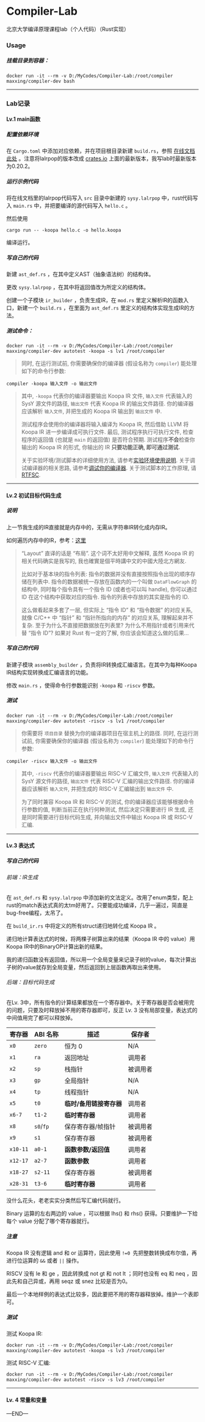 # Compiler-Lab

 北京大学编译原理课程lab（个人代码）（Rust实现）

### Usage

##### 挂载目录到容器：

```
docker run -it --rm -v D:/MyCodes/Compiler-Lab:/root/compiler maxxing/compiler-dev bash
```

---

### Lab记录

#### Lv.1 main函数

##### 配置依赖环境

在 `Cargo.toml` 中添加对应依赖，并在项目根目录新建 `build.rs`，参照 [在线文档此处](https://pku-minic.github.io/online-doc/#/lv1-main/lexer-parser?id=rust-%e5%ae%9e%e7%8e%b0) 。注意将lalrpop的版本改成 [crates.io](crates.io) 上面的最新版本，我写lab时最新版本为0.20.2。

##### 运行示例代码

将在线文档里的lalrpop代码写入 `src` 目录中新建的 `sysy.lalrpop` 中，rust代码写入 `main.rs` 中，并把要编译的源代码写入 `hello.c` 。

然后使用

```
cargo run -- -koopa hello.c -o hello.koopa
```

编译运行。

##### 写自己的代码

新建 `ast_def.rs` ，在其中定义AST（抽象语法树）的结构体。

更改 `sysy.lalrpop` ，在其中将返回值改为所定义的结构体。

创建一个子模块 `ir_builder` ，负责生成IR，在 `mod.rs` 里定义解析IR的函数入口，新建一个 `build.rs` ，在里面为 `ast_def.rs` 里定义的结构体实现生成IR的方法。

##### 测试命令：

```
docker run -it --rm -v D:/MyCodes/Compiler-Lab:/root/compiler maxxing/compiler-dev autotest -koopa -s lv1 /root/compiler
```

> 同时, 在运行测试前, 你需要确保你的编译器 (假设名称为 `compiler`) 能处理如下的命令行参数:

```
compiler -koopa 输入文件 -o 输出文件
```

> 其中, `-koopa` 代表你的编译器要输出 Koopa IR 文件, `输入文件` 代表输入的 SysY 源文件的路径, `输出文件` 代表 Koopa IR 的输出文件路径. 你的编译器应该解析 `输入文件`, 并把生成的 Koopa IR 输出到 `输出文件` 中.
>
> 测试程序会使用你的编译器将输入编译为 Koopa IR, 然后借助 LLVM 将 Koopa IR 进一步编译成可执行文件. 最后, 测试程序执行可执行文件, 检查程序的返回值 (也就是 `main` 的返回值) 是否符合预期. 测试程序**不会**检查你输出的 Koopa IR 的形式, 你输出的 IR **只要功能正确, 即可通过测试.**
>
> 关于实验环境/测试脚本的详细使用方法, 请参考[实验环境使用说明](https://pku-minic.github.io/online-doc/#/misc-app-ref/environment). 关于调试编译器的相关思路, 请参考[调试你的编译器](https://pku-minic.github.io/online-doc/#/misc-app-ref/environment?id=%e8%b0%83%e8%af%95%e4%bd%a0%e7%9a%84%e7%bc%96%e8%af%91%e5%99%a8). 关于测试脚本的工作原理, 请 [RTFSC](https://github.com/pku-minic/compiler-dev/blob/master/autotest/autotest).

---

#### Lv.2 初试目标代码生成

##### 说明

上一节我生成的IR直接就是内存中的，无需从字符串IR转化成内存IR。

如何遍历内存中的IR，参考：[这里](https://pku-minic.github.io/online-doc/#/lv2-code-gen/code-gen)

> “Layout” 直译的话是 “布局”. 这个词不太好用中文解释, 虽然 Koopa IR 的相关代码确实是我写的, 我也確實是個平時講中文的中國大陸北方網友.
>
> 比如对于基本块的指令列表: 指令的数据并没有直接按照指令出现的顺序存储在列表中. 指令的数据被统一存放在函数内的一个叫做 `DataFlowGraph` 的结构中, 同时每个指令具有一个指令 ID (或者也可以叫 handle), 你可以通过 ID 在这个结构中获取对应的指令. 指令的列表中存放的其实是指令的 ID.
>
> 这么做看起来多套了一层, 但实际上 “指令 ID” 和 “指令数据” 的对应关系, 就像 C/C++ 中 “指针” 和 “指针所指向的内存” 的对应关系, 理解起来并不复杂. 至于为什么不直接把数据放在列表里? 为什么不用指针或者引用来代替 “指令 ID”? 如果对 Rust 有一定的了解, 你应该会知道这么做的后果…

##### 写自己的代码

新建子模块 `assembly_builder` ，负责将IR转换成汇编语言。在其中为每种Koopa IR结构实现转换成汇编语言的功能。

修改 `main.rs` ，使得命令行参数能识别 `-koopa` 和 `-riscv` 参数。

##### 测试

```
docker run -it --rm -v D:/MyCodes/Compiler-Lab:/root/compiler maxxing/compiler-dev autotest -riscv -s lv1 /root/compiler
```

> 你需要将 `项目目录` 替换为你的编译器项目在宿主机上的路径. 同时, 在运行测试前, 你需要确保你的编译器 (假设名称为 `compiler`) 能处理如下的命令行参数:

```
compiler -riscv 输入文件 -o 输出文件
```

> 其中, `-riscv` 代表你的编译器要输出 RISC-V 汇编文件, `输入文件` 代表输入的 SysY 源文件的路径, `输出文件` 代表 RISC-V 汇编的输出文件路径. 你的编译器应该解析 `输入文件`, 并把生成的 RISC-V 汇编输出到 `输出文件` 中.
>
> 为了同时兼容 Koopa IR 和 RISC-V 的测试, 你的编译器应该能够根据命令行参数的值, 判断当前正在执行何种测试, 然后决定只需要进行 IR 生成, 还是同时需要进行目标代码生成, 并向输出文件中输出 Koopa IR 或 RISC-V 汇编.

---

#### Lv.3 表达式

##### 写自己的代码

###### 前端：IR生成

在 `ast_def.rs` 和 `sysy.lalrpop` 中添加新的文法定义。改用了enum类型，配上rust的match表达式真的太tm好用了。只要能成功编译，几乎一遍过，简直是bug-free编程，太吊了。

在 `build_ir.rs` 中将定义的所有struct递归地转化成 Koopa IR 。

递归地计算表达式的时候，将两棵子树算出来的结果（Koopa IR 中的 value）用Koopa IR中的BinaryOP计算出新的结果。

我的递归函数没有返回值，所以用一个全局变量来记录子树的value，每次计算出子树的value就存到全局变量，然后返回到上层函数再取出来使用。

###### 后端：目标代码生成

在Lv. 3中，所有指令的计算结果都放在一个寄存器中。关于寄存器是否会被用完的问题，只要及时释放掉不用的寄存器即可，反正 Lv. 3 没有局部变量，表达式的中间值用完了都可以释放掉。

| 寄存器     | ABI 名称      | 描述                          | 保存者   |
| ---------- | ------------- | ----------------------------- | -------- |
| `x0`     | `zero`      | 恒为 0                        | N/A      |
| `x1`     | `ra`        | 返回地址                      | 调用者   |
| `x2`     | `sp`        | 栈指针                        | 被调用者 |
| `x3`     | `gp`        | 全局指针                      | N/A      |
| `x4`     | `tp`        | 线程指针                      | N/A      |
| `x5`     | `t0`        | **临时/备用链接寄存器** | 调用者   |
| `x6-7`   | `t1-2`      | **临时寄存器**          | 调用者   |
| `x8`     | `s0`/`fp` | 保存寄存器/帧指针             | 被调用者 |
| `x9`     | `s1`        | 保存寄存器                    | 被调用者 |
| `x10-11` | `a0-1`      | **函数参数/返回值**     | 调用者   |
| `x12-17` | `a2-7`      | **函数参数**            | 调用者   |
| `x18-27` | `s2-11`     | 保存寄存器                    | 被调用者 |
| `x28-31` | `t3-6`      | **临时寄存器**          | 调用者   |

没什么花头，老老实实分类然后写汇编代码就行。

Binary 运算的左右两边的 value ，可以根据 lhs() 和 rhs() 获得。只要维护一下给每个 value 分配了哪个寄存器就行。

##### 注意

Koopa IR 没有逻辑 and 和 or 运算符，因此使用  `!=0 `先把整数转换成布尔值，再进行位运算的 `&&` 或者 `||` 操作。

RISCV 没有 le 和 ge ，因此转换成 not gt 和 not lt ；同时也没有 eq 和 neq ，因此先和自己异或，再用 seqz 或 snez 比较是否为0。

最后一个本地样例的表达式比较多，因此要把不用的寄存器释放掉。维护一个表即可。

##### 测试

测试 Koopa IR:

```
docker run -it --rm -v D:/MyCodes/Compiler-Lab:/root/compiler maxxing/compiler-dev autotest -koopa -s lv3 /root/compiler
```

测试 RISC-V 汇编:

```
docker run -it --rm -v D:/MyCodes/Compiler-Lab:/root/compiler maxxing/compiler-dev autotest -riscv -s lv3 /root/compiler
```

---

#### Lv. 4 常量和变量


—END—
